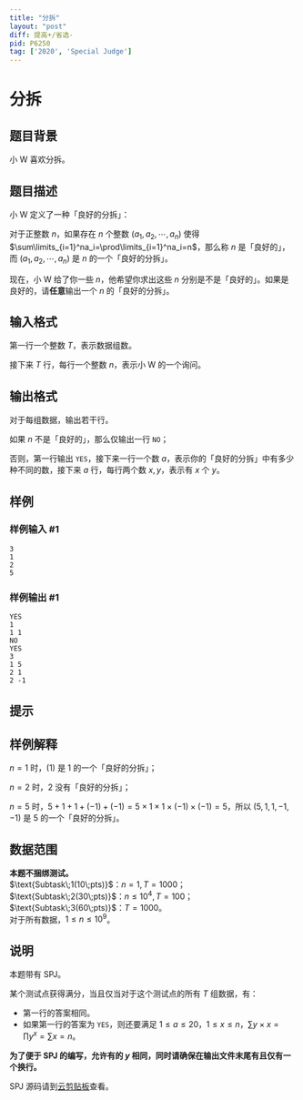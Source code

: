 ```yaml
---
title: "分拆"
layout: "post"
diff: 提高+/省选-
pid: P6250
tag: ['2020', 'Special Judge']
---
```

# 分拆
## 题目背景

小 W 喜欢分拆。
## 题目描述

小 W 定义了一种「良好的分拆」：

对于正整数 $n$，如果存在 $n$ 个整数 $(a_1,a_2,\cdots,a_n)$ 使得 $\sum\limits_{i=1}^na_i=\prod\limits_{i=1}^na_i=n$，那么称 $n$ 是「良好的」，而 $(a_1,a_2,\cdots,a_n)$ 是 $n$ 的一个「良好的分拆」。

现在，小 W 给了你一些 $n$，他希望你求出这些 $n$ 分别是不是「良好的」。如果是良好的，请**任意**输出一个 $n$ 的「良好的分拆」。
## 输入格式

第一行一个整数 $T$，表示数据组数。

接下来 $T$ 行，每行一个整数 $n$，表示小 W 的一个询问。
## 输出格式

对于每组数据，输出若干行。

如果 $n$ 不是「良好的」，那么仅输出一行 `NO`；

否则，第一行输出 `YES`，接下来一行一个数 $a$，表示你的「良好的分拆」中有多少种不同的数，接下来 $a$ 行，每行两个数 $x,y$，表示有 $x$ 个 $y$。
## 样例

### 样例输入 #1
```
3
1
2
5
```
### 样例输出 #1
```
YES
1
1 1
NO
YES
3
1 5
2 1
2 -1
```
## 提示

## 样例解释
$n=1$ 时，$(1)$ 是 $1$ 的一个「良好的分拆」；

$n=2$ 时，$2$ 没有「良好的分拆」；

$n=5$ 时，$5+1+1+(-1)+(-1)=5\times1\times1\times(-1)\times(-1)=5$，所以 $(5,1,1,-1,-1)$ 是 $5$ 的一个「良好的分拆」。
## 数据范围
**本题不捆绑测试。**  
$\text{Subtask\;1(10\;pts)}$：$n=1,T=1000$；  
$\text{Subtask\;2(30\;pts)}$：$n\le 10^4,T=100$；  
$\text{Subtask\;3(60\;pts)}$：$T=1000$。  
对于所有数据，$1\le n\le10^9$。
## 说明
本题带有 $\text{SPJ}$。

某个测试点获得满分，当且仅当对于这个测试点的所有 $T$ 组数据，有：
- 第一行的答案相同。
- 如果第一行的答案为 `YES`，则还要满足 $1\le a\le 20$，$1\le x\le n$，$\sum y\times x=\prod y^x=\sum x=n$。

**为了便于 $\text{SPJ}$ 的编写，允许有的 $y$ 相同，同时请确保在输出文件末尾有且仅有一个换行。**

$\text{SPJ}$ 源码请到[云剪贴板](https://www.luogu.com.cn/paste/tlhjg36n)查看。
